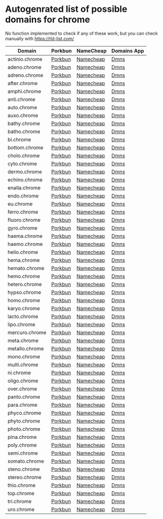 # Autogenrated list of possible domains for chrome

No function implemented to check if any of these work, but you can check manually with https://tld-list.com/

| Domain | Porkbun | NameCheap | Domains App |
|---|---|---|---|
| actinio.chrome | [Porkbun](https://porkbun.com/checkout/search?prb=e814663da1&tlds=&idnLanguage=&search=search&q=actinio.chrome) | [Namecheap](https://www.namecheap.com/domains/registration/results/?domain=actinio.chrome) | [Dmns](https://dmns.app/domains?q=actinio.chrome) |
| adeno.chrome | [Porkbun](https://porkbun.com/checkout/search?prb=e814663da1&tlds=&idnLanguage=&search=search&q=adeno.chrome) | [Namecheap](https://www.namecheap.com/domains/registration/results/?domain=adeno.chrome) | [Dmns](https://dmns.app/domains?q=adeno.chrome) |
| adreno.chrome | [Porkbun](https://porkbun.com/checkout/search?prb=e814663da1&tlds=&idnLanguage=&search=search&q=adreno.chrome) | [Namecheap](https://www.namecheap.com/domains/registration/results/?domain=adreno.chrome) | [Dmns](https://dmns.app/domains?q=adreno.chrome) |
| after.chrome | [Porkbun](https://porkbun.com/checkout/search?prb=e814663da1&tlds=&idnLanguage=&search=search&q=after.chrome) | [Namecheap](https://www.namecheap.com/domains/registration/results/?domain=after.chrome) | [Dmns](https://dmns.app/domains?q=after.chrome) |
| amphi.chrome | [Porkbun](https://porkbun.com/checkout/search?prb=e814663da1&tlds=&idnLanguage=&search=search&q=amphi.chrome) | [Namecheap](https://www.namecheap.com/domains/registration/results/?domain=amphi.chrome) | [Dmns](https://dmns.app/domains?q=amphi.chrome) |
| anti.chrome | [Porkbun](https://porkbun.com/checkout/search?prb=e814663da1&tlds=&idnLanguage=&search=search&q=anti.chrome) | [Namecheap](https://www.namecheap.com/domains/registration/results/?domain=anti.chrome) | [Dmns](https://dmns.app/domains?q=anti.chrome) |
| auto.chrome | [Porkbun](https://porkbun.com/checkout/search?prb=e814663da1&tlds=&idnLanguage=&search=search&q=auto.chrome) | [Namecheap](https://www.namecheap.com/domains/registration/results/?domain=auto.chrome) | [Dmns](https://dmns.app/domains?q=auto.chrome) |
| auxo.chrome | [Porkbun](https://porkbun.com/checkout/search?prb=e814663da1&tlds=&idnLanguage=&search=search&q=auxo.chrome) | [Namecheap](https://www.namecheap.com/domains/registration/results/?domain=auxo.chrome) | [Dmns](https://dmns.app/domains?q=auxo.chrome) |
| bathy.chrome | [Porkbun](https://porkbun.com/checkout/search?prb=e814663da1&tlds=&idnLanguage=&search=search&q=bathy.chrome) | [Namecheap](https://www.namecheap.com/domains/registration/results/?domain=bathy.chrome) | [Dmns](https://dmns.app/domains?q=bathy.chrome) |
| batho.chrome | [Porkbun](https://porkbun.com/checkout/search?prb=e814663da1&tlds=&idnLanguage=&search=search&q=batho.chrome) | [Namecheap](https://www.namecheap.com/domains/registration/results/?domain=batho.chrome) | [Dmns](https://dmns.app/domains?q=batho.chrome) |
| bi.chrome | [Porkbun](https://porkbun.com/checkout/search?prb=e814663da1&tlds=&idnLanguage=&search=search&q=bi.chrome) | [Namecheap](https://www.namecheap.com/domains/registration/results/?domain=bi.chrome) | [Dmns](https://dmns.app/domains?q=bi.chrome) |
| bottom.chrome | [Porkbun](https://porkbun.com/checkout/search?prb=e814663da1&tlds=&idnLanguage=&search=search&q=bottom.chrome) | [Namecheap](https://www.namecheap.com/domains/registration/results/?domain=bottom.chrome) | [Dmns](https://dmns.app/domains?q=bottom.chrome) |
| cholo.chrome | [Porkbun](https://porkbun.com/checkout/search?prb=e814663da1&tlds=&idnLanguage=&search=search&q=cholo.chrome) | [Namecheap](https://www.namecheap.com/domains/registration/results/?domain=cholo.chrome) | [Dmns](https://dmns.app/domains?q=cholo.chrome) |
| cyto.chrome | [Porkbun](https://porkbun.com/checkout/search?prb=e814663da1&tlds=&idnLanguage=&search=search&q=cyto.chrome) | [Namecheap](https://www.namecheap.com/domains/registration/results/?domain=cyto.chrome) | [Dmns](https://dmns.app/domains?q=cyto.chrome) |
| dermo.chrome | [Porkbun](https://porkbun.com/checkout/search?prb=e814663da1&tlds=&idnLanguage=&search=search&q=dermo.chrome) | [Namecheap](https://www.namecheap.com/domains/registration/results/?domain=dermo.chrome) | [Dmns](https://dmns.app/domains?q=dermo.chrome) |
| echino.chrome | [Porkbun](https://porkbun.com/checkout/search?prb=e814663da1&tlds=&idnLanguage=&search=search&q=echino.chrome) | [Namecheap](https://www.namecheap.com/domains/registration/results/?domain=echino.chrome) | [Dmns](https://dmns.app/domains?q=echino.chrome) |
| enalla.chrome | [Porkbun](https://porkbun.com/checkout/search?prb=e814663da1&tlds=&idnLanguage=&search=search&q=enalla.chrome) | [Namecheap](https://www.namecheap.com/domains/registration/results/?domain=enalla.chrome) | [Dmns](https://dmns.app/domains?q=enalla.chrome) |
| endo.chrome | [Porkbun](https://porkbun.com/checkout/search?prb=e814663da1&tlds=&idnLanguage=&search=search&q=endo.chrome) | [Namecheap](https://www.namecheap.com/domains/registration/results/?domain=endo.chrome) | [Dmns](https://dmns.app/domains?q=endo.chrome) |
| eu.chrome | [Porkbun](https://porkbun.com/checkout/search?prb=e814663da1&tlds=&idnLanguage=&search=search&q=eu.chrome) | [Namecheap](https://www.namecheap.com/domains/registration/results/?domain=eu.chrome) | [Dmns](https://dmns.app/domains?q=eu.chrome) |
| ferro.chrome | [Porkbun](https://porkbun.com/checkout/search?prb=e814663da1&tlds=&idnLanguage=&search=search&q=ferro.chrome) | [Namecheap](https://www.namecheap.com/domains/registration/results/?domain=ferro.chrome) | [Dmns](https://dmns.app/domains?q=ferro.chrome) |
| fluoro.chrome | [Porkbun](https://porkbun.com/checkout/search?prb=e814663da1&tlds=&idnLanguage=&search=search&q=fluoro.chrome) | [Namecheap](https://www.namecheap.com/domains/registration/results/?domain=fluoro.chrome) | [Dmns](https://dmns.app/domains?q=fluoro.chrome) |
| gyro.chrome | [Porkbun](https://porkbun.com/checkout/search?prb=e814663da1&tlds=&idnLanguage=&search=search&q=gyro.chrome) | [Namecheap](https://www.namecheap.com/domains/registration/results/?domain=gyro.chrome) | [Dmns](https://dmns.app/domains?q=gyro.chrome) |
| haema.chrome | [Porkbun](https://porkbun.com/checkout/search?prb=e814663da1&tlds=&idnLanguage=&search=search&q=haema.chrome) | [Namecheap](https://www.namecheap.com/domains/registration/results/?domain=haema.chrome) | [Dmns](https://dmns.app/domains?q=haema.chrome) |
| haemo.chrome | [Porkbun](https://porkbun.com/checkout/search?prb=e814663da1&tlds=&idnLanguage=&search=search&q=haemo.chrome) | [Namecheap](https://www.namecheap.com/domains/registration/results/?domain=haemo.chrome) | [Dmns](https://dmns.app/domains?q=haemo.chrome) |
| helio.chrome | [Porkbun](https://porkbun.com/checkout/search?prb=e814663da1&tlds=&idnLanguage=&search=search&q=helio.chrome) | [Namecheap](https://www.namecheap.com/domains/registration/results/?domain=helio.chrome) | [Dmns](https://dmns.app/domains?q=helio.chrome) |
| hema.chrome | [Porkbun](https://porkbun.com/checkout/search?prb=e814663da1&tlds=&idnLanguage=&search=search&q=hema.chrome) | [Namecheap](https://www.namecheap.com/domains/registration/results/?domain=hema.chrome) | [Dmns](https://dmns.app/domains?q=hema.chrome) |
| hemato.chrome | [Porkbun](https://porkbun.com/checkout/search?prb=e814663da1&tlds=&idnLanguage=&search=search&q=hemato.chrome) | [Namecheap](https://www.namecheap.com/domains/registration/results/?domain=hemato.chrome) | [Dmns](https://dmns.app/domains?q=hemato.chrome) |
| hemo.chrome | [Porkbun](https://porkbun.com/checkout/search?prb=e814663da1&tlds=&idnLanguage=&search=search&q=hemo.chrome) | [Namecheap](https://www.namecheap.com/domains/registration/results/?domain=hemo.chrome) | [Dmns](https://dmns.app/domains?q=hemo.chrome) |
| hetero.chrome | [Porkbun](https://porkbun.com/checkout/search?prb=e814663da1&tlds=&idnLanguage=&search=search&q=hetero.chrome) | [Namecheap](https://www.namecheap.com/domains/registration/results/?domain=hetero.chrome) | [Dmns](https://dmns.app/domains?q=hetero.chrome) |
| hypso.chrome | [Porkbun](https://porkbun.com/checkout/search?prb=e814663da1&tlds=&idnLanguage=&search=search&q=hypso.chrome) | [Namecheap](https://www.namecheap.com/domains/registration/results/?domain=hypso.chrome) | [Dmns](https://dmns.app/domains?q=hypso.chrome) |
| homo.chrome | [Porkbun](https://porkbun.com/checkout/search?prb=e814663da1&tlds=&idnLanguage=&search=search&q=homo.chrome) | [Namecheap](https://www.namecheap.com/domains/registration/results/?domain=homo.chrome) | [Dmns](https://dmns.app/domains?q=homo.chrome) |
| karyo.chrome | [Porkbun](https://porkbun.com/checkout/search?prb=e814663da1&tlds=&idnLanguage=&search=search&q=karyo.chrome) | [Namecheap](https://www.namecheap.com/domains/registration/results/?domain=karyo.chrome) | [Dmns](https://dmns.app/domains?q=karyo.chrome) |
| lacto.chrome | [Porkbun](https://porkbun.com/checkout/search?prb=e814663da1&tlds=&idnLanguage=&search=search&q=lacto.chrome) | [Namecheap](https://www.namecheap.com/domains/registration/results/?domain=lacto.chrome) | [Dmns](https://dmns.app/domains?q=lacto.chrome) |
| lipo.chrome | [Porkbun](https://porkbun.com/checkout/search?prb=e814663da1&tlds=&idnLanguage=&search=search&q=lipo.chrome) | [Namecheap](https://www.namecheap.com/domains/registration/results/?domain=lipo.chrome) | [Dmns](https://dmns.app/domains?q=lipo.chrome) |
| mercuro.chrome | [Porkbun](https://porkbun.com/checkout/search?prb=e814663da1&tlds=&idnLanguage=&search=search&q=mercuro.chrome) | [Namecheap](https://www.namecheap.com/domains/registration/results/?domain=mercuro.chrome) | [Dmns](https://dmns.app/domains?q=mercuro.chrome) |
| meta.chrome | [Porkbun](https://porkbun.com/checkout/search?prb=e814663da1&tlds=&idnLanguage=&search=search&q=meta.chrome) | [Namecheap](https://www.namecheap.com/domains/registration/results/?domain=meta.chrome) | [Dmns](https://dmns.app/domains?q=meta.chrome) |
| metallo.chrome | [Porkbun](https://porkbun.com/checkout/search?prb=e814663da1&tlds=&idnLanguage=&search=search&q=metallo.chrome) | [Namecheap](https://www.namecheap.com/domains/registration/results/?domain=metallo.chrome) | [Dmns](https://dmns.app/domains?q=metallo.chrome) |
| mono.chrome | [Porkbun](https://porkbun.com/checkout/search?prb=e814663da1&tlds=&idnLanguage=&search=search&q=mono.chrome) | [Namecheap](https://www.namecheap.com/domains/registration/results/?domain=mono.chrome) | [Dmns](https://dmns.app/domains?q=mono.chrome) |
| multi.chrome | [Porkbun](https://porkbun.com/checkout/search?prb=e814663da1&tlds=&idnLanguage=&search=search&q=multi.chrome) | [Namecheap](https://www.namecheap.com/domains/registration/results/?domain=multi.chrome) | [Dmns](https://dmns.app/domains?q=multi.chrome) |
| ni.chrome | [Porkbun](https://porkbun.com/checkout/search?prb=e814663da1&tlds=&idnLanguage=&search=search&q=ni.chrome) | [Namecheap](https://www.namecheap.com/domains/registration/results/?domain=ni.chrome) | [Dmns](https://dmns.app/domains?q=ni.chrome) |
| oligo.chrome | [Porkbun](https://porkbun.com/checkout/search?prb=e814663da1&tlds=&idnLanguage=&search=search&q=oligo.chrome) | [Namecheap](https://www.namecheap.com/domains/registration/results/?domain=oligo.chrome) | [Dmns](https://dmns.app/domains?q=oligo.chrome) |
| over.chrome | [Porkbun](https://porkbun.com/checkout/search?prb=e814663da1&tlds=&idnLanguage=&search=search&q=over.chrome) | [Namecheap](https://www.namecheap.com/domains/registration/results/?domain=over.chrome) | [Dmns](https://dmns.app/domains?q=over.chrome) |
| panto.chrome | [Porkbun](https://porkbun.com/checkout/search?prb=e814663da1&tlds=&idnLanguage=&search=search&q=panto.chrome) | [Namecheap](https://www.namecheap.com/domains/registration/results/?domain=panto.chrome) | [Dmns](https://dmns.app/domains?q=panto.chrome) |
| para.chrome | [Porkbun](https://porkbun.com/checkout/search?prb=e814663da1&tlds=&idnLanguage=&search=search&q=para.chrome) | [Namecheap](https://www.namecheap.com/domains/registration/results/?domain=para.chrome) | [Dmns](https://dmns.app/domains?q=para.chrome) |
| phyco.chrome | [Porkbun](https://porkbun.com/checkout/search?prb=e814663da1&tlds=&idnLanguage=&search=search&q=phyco.chrome) | [Namecheap](https://www.namecheap.com/domains/registration/results/?domain=phyco.chrome) | [Dmns](https://dmns.app/domains?q=phyco.chrome) |
| phyto.chrome | [Porkbun](https://porkbun.com/checkout/search?prb=e814663da1&tlds=&idnLanguage=&search=search&q=phyto.chrome) | [Namecheap](https://www.namecheap.com/domains/registration/results/?domain=phyto.chrome) | [Dmns](https://dmns.app/domains?q=phyto.chrome) |
| photo.chrome | [Porkbun](https://porkbun.com/checkout/search?prb=e814663da1&tlds=&idnLanguage=&search=search&q=photo.chrome) | [Namecheap](https://www.namecheap.com/domains/registration/results/?domain=photo.chrome) | [Dmns](https://dmns.app/domains?q=photo.chrome) |
| pina.chrome | [Porkbun](https://porkbun.com/checkout/search?prb=e814663da1&tlds=&idnLanguage=&search=search&q=pina.chrome) | [Namecheap](https://www.namecheap.com/domains/registration/results/?domain=pina.chrome) | [Dmns](https://dmns.app/domains?q=pina.chrome) |
| poly.chrome | [Porkbun](https://porkbun.com/checkout/search?prb=e814663da1&tlds=&idnLanguage=&search=search&q=poly.chrome) | [Namecheap](https://www.namecheap.com/domains/registration/results/?domain=poly.chrome) | [Dmns](https://dmns.app/domains?q=poly.chrome) |
| semi.chrome | [Porkbun](https://porkbun.com/checkout/search?prb=e814663da1&tlds=&idnLanguage=&search=search&q=semi.chrome) | [Namecheap](https://www.namecheap.com/domains/registration/results/?domain=semi.chrome) | [Dmns](https://dmns.app/domains?q=semi.chrome) |
| somato.chrome | [Porkbun](https://porkbun.com/checkout/search?prb=e814663da1&tlds=&idnLanguage=&search=search&q=somato.chrome) | [Namecheap](https://www.namecheap.com/domains/registration/results/?domain=somato.chrome) | [Dmns](https://dmns.app/domains?q=somato.chrome) |
| steno.chrome | [Porkbun](https://porkbun.com/checkout/search?prb=e814663da1&tlds=&idnLanguage=&search=search&q=steno.chrome) | [Namecheap](https://www.namecheap.com/domains/registration/results/?domain=steno.chrome) | [Dmns](https://dmns.app/domains?q=steno.chrome) |
| stereo.chrome | [Porkbun](https://porkbun.com/checkout/search?prb=e814663da1&tlds=&idnLanguage=&search=search&q=stereo.chrome) | [Namecheap](https://www.namecheap.com/domains/registration/results/?domain=stereo.chrome) | [Dmns](https://dmns.app/domains?q=stereo.chrome) |
| thio.chrome | [Porkbun](https://porkbun.com/checkout/search?prb=e814663da1&tlds=&idnLanguage=&search=search&q=thio.chrome) | [Namecheap](https://www.namecheap.com/domains/registration/results/?domain=thio.chrome) | [Dmns](https://dmns.app/domains?q=thio.chrome) |
| top.chrome | [Porkbun](https://porkbun.com/checkout/search?prb=e814663da1&tlds=&idnLanguage=&search=search&q=top.chrome) | [Namecheap](https://www.namecheap.com/domains/registration/results/?domain=top.chrome) | [Dmns](https://dmns.app/domains?q=top.chrome) |
| tri.chrome | [Porkbun](https://porkbun.com/checkout/search?prb=e814663da1&tlds=&idnLanguage=&search=search&q=tri.chrome) | [Namecheap](https://www.namecheap.com/domains/registration/results/?domain=tri.chrome) | [Dmns](https://dmns.app/domains?q=tri.chrome) |
| uro.chrome | [Porkbun](https://porkbun.com/checkout/search?prb=e814663da1&tlds=&idnLanguage=&search=search&q=uro.chrome) | [Namecheap](https://www.namecheap.com/domains/registration/results/?domain=uro.chrome) | [Dmns](https://dmns.app/domains?q=uro.chrome) |
